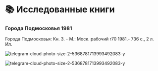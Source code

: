 # 📚 Исследованные книги


### Города Подмосковья 1981

Города Подмосковья: Кн. 3. - М.: Моск. рабочий
r70 1981.-
736 с., 2 л. Ил.

![telegram-cloud-photo-size-2-5368781713993492083-y](https://github.com/user-attachments/assets/3bec011a-22e9-4676-9b3f-df7484f45404)

![telegram-cloud-photo-size-2-5368781713993492083-y](https://github.com/user-attachments/assets/8829e713-f489-44d3-a01b-7f369aaf00e6)


